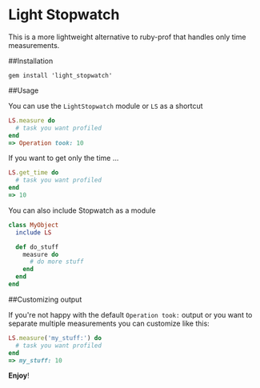 # Light Stopwatch

This is a more lightweight alternative to ruby-prof that handles only time measurements.

##Installation

```
gem install 'light_stopwatch'
```

##Usage

You can use the `LightStopwatch` module or `LS` as a shortcut

```ruby
LS.measure do
  # task you want profiled
end
=> Operation took: 10
```

If you want to get only the time ...

```ruby
LS.get_time do
  # task you want profiled
end
=> 10
```

You can also include Stopwatch as a module

```ruby
class MyObject
  include LS

  def do_stuff
    measure do
      # do more stuff
    end
  end
end
```

##Customizing output

If you're not happy with the default `Operation took:` output or you want to separate multiple measurements you can customize like this:

```ruby
LS.measure('my_stuff:') do
  # task you want profiled
end
=> my_stuff: 10
```


**Enjoy**!
